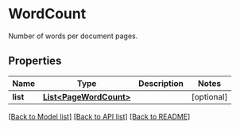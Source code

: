 
# WordCount
Number of words per document pages.

## Properties
Name | Type | Description | Notes
------------ | ------------- | ------------- | -------------
**list** | [**List&lt;PageWordCount&gt;**](PageWordCount.md) |  | [optional]


[[Back to Model list]](../README.md#documentation-for-models) [[Back to API list]](../README.md#documentation-for-api-endpoints) [[Back to README]](../README.md)


